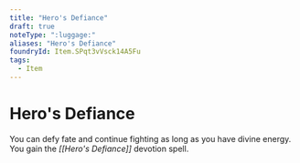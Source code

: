 ```yaml
---
title: "Hero's Defiance"
draft: true
noteType: ":luggage:"
aliases: "Hero's Defiance"
foundryId: Item.SPqt3vVsck14A5Fu
tags:
  - Item
---
```


# Hero's Defiance

You can defy fate and continue fighting as long as you have divine energy. You gain the _[[Hero's Defiance]]_ devotion spell.

